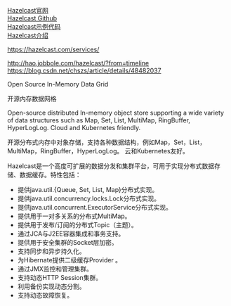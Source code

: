 
[Hazelcast官网](https://hazelcast.org/)  
[Hazelcast Github](https://github.com/hazelcast/hazelcast)  
[Hazelcast示例代码](https://github.com/hazelcast/hazelcast-code-samples)  
[Hazelcast介绍](https://www.oschina.net/p/hazelcast)  


https://hazelcast.com/services/


http://hao.jobbole.com/hazelcast/?from=timeline
https://blog.csdn.net/chszs/article/details/48482037

Open Source In-Memory Data Grid

开源内存数据网格

Open-source distributed In-memory object store supporting a wide variety of data structures such as Map, Set, List, MultiMap, RingBuffer, HyperLogLog. Cloud and Kubernetes friendly.

开源分布式内存中对象存储，支持各种数据结构，例如Map，Set，List，MultiMap，RingBuffer，HyperLogLog。 云和Kubernetes友好。



Hazelcast是一个高度可扩展的数据分发和集群平台，可用于实现分布式数据存储、数据缓存。特性包括：

- 提供java.util.{Queue, Set, List, Map}分布式实现。
- 提供java.util.concurrency.locks.Lock分布式实现。
- 提供java.util.concurrent.ExecutorService分布式实现。
- 提供用于一对多关系的分布式MultiMap。
- 提供用于发布/订阅的分布式Topic（主题）。
- 通过JCA与J2EE容器集成和事务支持。
- 提供用于安全集群的Socket层加密。
- 支持同步和异步持久化。
- 为Hibernate提供二级缓存Provider 。
- 通过JMX监控和管理集群。
- 支持动态HTTP Session集群。
- 利用备份实现动态分割。
- 支持动态故障恢复。




